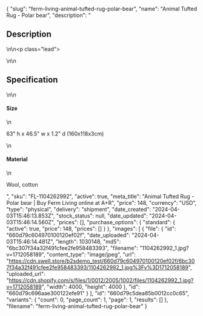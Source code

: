 {
  "slug": "ferm-living-animal-tufted-rug-polar-bear",
  "name": "Animal Tufted Rug - Polar bear",
  "description": "<h2>Description</h2>\n<!-- split -->\n<p class=\"lead\"> </p>\n<!-- split -->\n<h2>Specification</h2>\n<!-- split -->\n<h4>Size</h4>\n<p>63\" h x 46.5\" w x 1.2\" d (160x118x3cm)</p>\n<h4>Material</h4>\n<p>Wool, cotton</p>",
  "sku": "FL-1104262992",
  "active": true,
  "meta_title": "Animal Tufted Rug - Polar bear | Buy Ferm Living online at A+R",
  "price": 148,
  "currency": "USD",
  "type": "physical",
  "delivery": "shipment",
  "date_created": "2024-04-03T15:46:13.853Z",
  "stock_status": null,
  "date_updated": "2024-04-03T15:46:14.560Z",
  "prices": [],
  "purchase_options": {
    "standard": {
      "active": true,
      "price": 148,
      "prices": []
    }
  },
  "images": [
    {
      "file": {
        "id": "660d79c604970100120ef02f",
        "date_uploaded": "2024-04-03T15:46:14.481Z",
        "length": 1030148,
        "md5": "6bc307f34a32f491cfee2fe958483393",
        "filename": "1104262992_1.jpg?v=1712058189",
        "content_type": "image/jpeg",
        "url": "https://cdn.swell.store/b2sdemo_test/660d79c604970100120ef02f/6bc307f34a32f491cfee2fe958483393/1104262992_1.jpg%3Fv%3D1712058189",
        "uploaded_url": "https://cdn.shopify.com/s/files/1/0012/2005/1002/files/1104262992_1.jpg?v=1712058189",
        "width": 4000,
        "height": 4000
      },
      "id": "660d79c696aae300122efe91"
    }
  ],
  "id": "660d79c5dea85b0012cc0c65",
  "variants": {
    "count": 0,
    "page_count": 1,
    "page": 1,
    "results": []
  },
  "filename": "ferm-living-animal-tufted-rug-polar-bear"
}